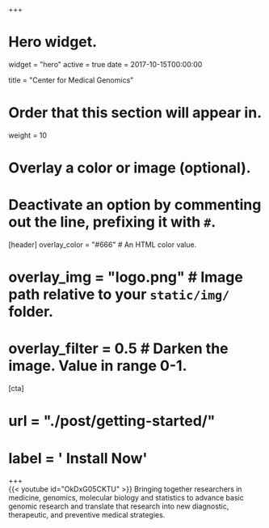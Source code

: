 +++
# Hero widget.
widget = "hero"
active = true
date = 2017-10-15T00:00:00

title = "Center for Medical Genomics"

# Order that this section will appear in.
weight = 10

# Overlay a color or image (optional).
#   Deactivate an option by commenting out the line, prefixing it with `#`.
[header]
  overlay_color = "#666"  # An HTML color value.
#  overlay_img = "logo.png"  # Image path relative to your `static/img/` folder.
#  overlay_filter = 0.5  # Darken the image. Value in range 0-1.

[cta]
#  url = "./post/getting-started/"
#  label = '<i class="fa fa-download"></i> Install Now'

+++
<br>
{{< youtube id="OkDxG05CKTU" >}}
Bringing together researchers in medicine, genomics, molecular biology and statistics to advance basic genomic research and translate that research into new diagnostic, therapeutic, and preventive medical strategies.
